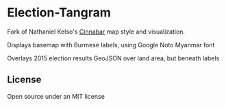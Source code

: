 # Election-Tangram

Fork of Nathaniel Kelso's <a href="https://github.com/tangrams/cinnabar-style-more-labels">Cinnabar</a> map style and visualization.

Displays basemap with Burmese labels, using Google Noto Myanmar font

Overlays 2015 election results GeoJSON over land area, but beneath labels

## License

Open source under an MIT license
